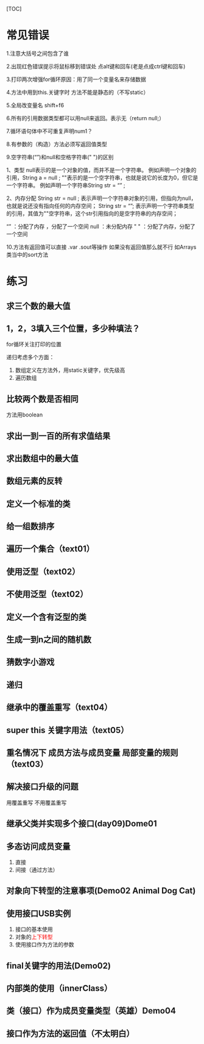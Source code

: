 [TOC]



# 常见错误

1.注意大括号之间包含了谁

2.出现红色错误提示将鼠标移到错误处 点alt键和回车(老是点成ctrl键和回车)

3.打印两次增强for循环原因：用了同一个变量名来存储数据

4.方法中用到this.关键字时 方法不能是静态的（不写static）

5.全局改变量名 shift+f6

6.所有的引用数据类型都可以用null来返回。表示无（return null;）

7.循环语句体中不可重复声明num1？

8.有参数的（构造）方法必须写返回值类型

9.空字符串(“”)和null和空格字符串(" ")的区别

1、类型
null表示的是一个对象的值，而并不是一个字符串。
例如声明一个对象的引用，String a = null ;
""表示的是一个空字符串，也就是说它的长度为0，但它是一个字符串。
例如声明一个字符串String str = “” ;

2、内存分配
String str = null ; 表示声明一个字符串对象的引用，但指向为null，也就是说还没有指向任何的内存空间；
String str = “”; 表示声明一个字符串类型的引用，其值为""空字符串，这个str引用指向的是空字符串的内存空间；

“” ：分配了内存 ，分配了一个空间
null ：未分配内存
" " ：分配了内存，分配了一个空间

10.方法有返回值可以直接 .var .sout等操作  如果没有返回值那么就不行 如Arrays类当中的sort方法


# 练习

## 求三个数的最大值

## 1，2，3填入三个位置，多少种填法？

<!--for循环的镶嵌和递归的使用-->

for循环关注打印的位置

递归考虑多个方面：

1. 数组定义在方法外，用static关键字，优先级高
2. 遍历数组

## 比较两个数是否相同

方法用boolean

## 求出一到一百的所有求值结果

## 求出数组中的最大值

## 数组元素的反转

## 定义一个标准的类

## 给一组数排序

## 遍历一个集合（text01）

## 使用泛型（text02）

## 不使用泛型（text02）

## 定义一个含有泛型的类

## 生成一到n之间的随机数

## 猜数字小游戏

## 递归

## 继承中的覆盖重写（text04）

## super this 关键字用法（text05）

## 重名情况下 成员方法与成员变量 局部变量的规则（text03）

## 解决接口升级的问题

用覆盖重写 不用覆盖重写

## 继承父类并实现多个接口(day09)Dome01

## 多态访问成员变量

1. 直接
2. 间接（通过方法）

## 对象向下转型的注意事项(Demo02 Animal Dog Cat)

## 使用接口USB实例

1. 接口的基本使用
2. 对象的<font color=red>上下转型</font>
3. 使用接口作为方法的参数

## final关键字的用法(Demo02)

## 内部类的使用（innerClass）

## 类（接口）作为成员变量类型（英雄）Demo04

## 接口作为方法的返回值（不太明白）

